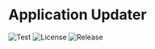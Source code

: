 # Application Updater

![Test](https://img.shields.io/github/workflow/status/NobiDev/app-updater/Test/main)
![License](https://img.shields.io/github/license/NobiDev/app-updater)
![Release](https://img.shields.io/github/v/release/NobiDev/app-updater)
